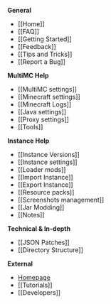 **General**

* [[Home]]
* [[FAQ]]
* [[Getting Started]]
* [[Feedback]]
* [[Tips and Tricks]]
* [[Report a Bug]]

**MultiMC Help**

* [[MultiMC settings]]
* [[Minecraft settings]]
* [[Minecraft Logs]]
* [[Java settings]]
* [[Proxy settings]]
* [[Tools]]

**Instance Help**

* [[Instance Versions]]
* [[Instance settings]]
* [[Loader mods]]
* [[Import Instance]]
* [[Export Instance]]
* [[Resource packs]]
* [[Screenshots management]]
* [[Jar Modding]]
* [[Notes]]

**Technical & In-depth**

* [[JSON Patches]]
* [[Directory Structure]]

**External**

* [Homepage](http://multimc.org)
* [[Tutorials]]
* [[Developers]]